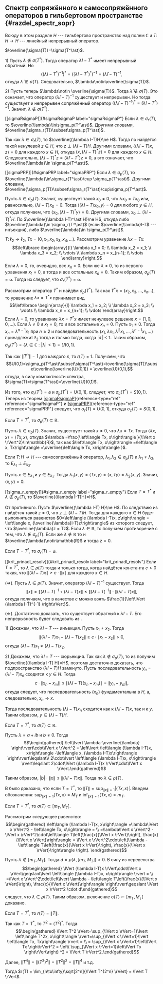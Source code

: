 

Спектр сопряжённого и самосопряжённого операторов в гильбертовом пространстве {#razdel_spectr_sopr}
-----------------------------------------------------------------------------

Всюду в этом разделе $H$ --- гильбертово пространство над полем
$\mathbb{C}$ и $T\colon H\to H$ --- линейный непрерывный оператор.

$\overline{\sigma(T)}=\sigma(T^\ast)$.

1\) Пусть $\lambda\notin \sigma(T^\ast)$. Тогда оператор
$\lambda I-T^\ast$ имеет непрерывный обратный. Но
$$\left((\lambda I-T^\ast)^{-1}\right)^\ast =
\left((\lambda I-T^\ast)^\ast\right)^{-1} = 
(\bar{\lambda}I-T)^{-1},$$ откуда $\bar{\lambda}\notin\sigma(T)$.
Следовательно, $\lambda\notin\overline{\sigma(T)}$.

2\) Пусть теперь $\lambda\notin \overline{\sigma(T)}$. Тогда
$\bar{\lambda}\notin\sigma(T)$. Это означает, что оператор
$(\bar{\lambda}I-T)^{-1}$ существует и непрерывен. Но тогда существует и
непрерывен сопряжённый оператор
$\left( (\bar{\lambda}I-T)^{-1} \right)^\ast = (\lambda I-T^\ast)^{-1}$.
Значит, $\lambda\notin\sigma(T^\ast)$.

[\[sigmaRsigmaP\]]{#sigmaRsigmaP label="sigmaRsigmaP"} Если
$\lambda\in \sigma_r(T)$, то $\overline{\lambda}\in\sigma_p(T^\ast)$.
Другими словами, $\overline{\sigma_r(T)}\subset\sigma_p(T^\ast)$.

Так как $\lambda\in \sigma_r(T)$, то $\overline{(\lambda I-T)H}\ne H$.
Тогда по найдётся такой ненулевой $z\in H$, что $z\perp (\lambda I-T)H$.
Другими словами, $\left\langle (\lambda I-T)x, z\right\rangle =0$ для
каждого $x\in H$, откуда
$\left\langle x, (\lambda I-T)^\ast z\right\rangle =0$ для каждого
$x\in H$. Следовательно,
$(\lambda I-T)^\ast z=(\bar{\lambda}I-T^\ast)z=0$, а это означает, что
$\overline{\lambda}\in \sigma_p(T^\ast)$.

[\[sigmaPRP\]]{#sigmaPRP label="sigmaPRP"} Если
$\lambda\in \sigma_p(T)$, то
$\overline{\lambda}\in\sigma_r(T^\ast)\cup \sigma_p(T^\ast)$. Другими
словами,
$\overline{\sigma_p(T)}\subset\sigma_r(T^\ast)\cup\sigma_p(T^\ast)$.

Пусть $\lambda\in \sigma_p(T)$. Значит, существует такой $x_0\ne 0$, что
$\lambda x_0 = Tx_0$ или, равносильно, $(\lambda I-T)x_0 = 0$. Тогда
$\left\langle (\lambda I-T)x_0, y\right\rangle  = 0$ для любого
$y\in H$, откуда получаем, что
$\left\langle x_0, (\lambda I-T)^\ast y\right\rangle =0$. Другими
словами, $x_0\perp (\lambda I-T)^\ast H$. По
$\overline{(\lambda I-T)^\ast H}\ne H$, откуда либо
$\overline{\lambda}\in \sigma_r(T^\ast)$ (если $\overline{\lambda}I-T$
--- инъекция), либо $\overline{\lambda}\in \sigma_p(T^\ast)$.

$T\colon \ell_2\to \ell_2$, $Tx= (0,x_1,x_2,x_3,x_4,\ldots)$. Рассмотрим
уравнение $\lambda x = Tx$: $$\left\lbrace 
\begin{array}{l}
\lambda x_1 = 0; \\ 
\lambda x_2 = x_1; \\ 
\lambda x_3 = x_2; \\ 
\vdots \\ 
\lambda x_n = x_{n-1}; \\ 
\vdots
\end{array}\right.$$ Если $\lambda=0$, то, очевидно, все $x_n = 0$. Если
же $\lambda\ne 0$, то из первого уравнения $x_1 = 0$, а тогда и все
остальные $x_n=0$. Таким образом, $\sigma_p(T)=\varnothing$. Тогда из
следует, что $\sigma_r(T^\ast)=\varnothing$.

Рассмотрим оператор $T^\ast$ и найдём $\sigma_p(T^\ast)$. Так как
$T^\ast x= (x_2,x_3,\ldots,x_n\ldots)$, то уравнение
$\lambda x = T^\ast x$ принимает вид $$\left\lbrace 
\begin{array}{l}
\lambda x_1 = x_2; \\ 
\lambda x_2 = x_3; \\ 
\vdots \\ 
\lambda x_n = x_{n+1}; \\ 
\vdots
\end{array}\right.$$ Если $\lambda = 0$, то уравнение
$\lambda x = T^\ast x$ имеет ненулевое решение $x=(1,0,0,\ldots)$. Если
$\lambda\ne 0$ и $x_1=0$, то и все остальные $x_n = 0$. Пусть
$x_1\ne 0$. Тогда $x_n = \lambda^{n-1}x_1$ при $n\geqslant 2$ и
последовательность
$(x_1,\lambda x_1, \lambda^2 x_1,\ldots ,\lambda^{n-1}x_1,\ldots)$
принадлежит $\ell_2$ тогда и только тогда, когда
$\lvert \lambda \rvert<1$. Таким образом,
$\sigma_p(T^\ast)=\left\lbrace \lambda\in\mathbb{C} : \lvert \lambda \rvert<1 \right\rbrace = U(0,1)$.

Так как $\lVert T^n \rVert=1$ для каждого $n$, то $r(T)=1$. Получаем,
что
$$U(0,1)=\sigma_p(T^\ast)\subset\sigma(T^\ast)=\overline{\sigma(T)}\subset\overline{\overline{U}(0,1)} = \overline{U}(0,1),$$
откуда, в силу компактности спектра,
$\sigma(T)=\sigma(T^\ast)=\overline{U}(0,1)$.

Из того, что $\sigma_r(T^\ast) = \varnothing$ и
$\sigma_p(T^\ast) = U(0,1)$, следует, что $\sigma_c(T^\ast) = S(0,1)$.
Теперь из теорем [\[sigmaRsigmaP\]](#sigmaRsigmaP){reference-type="ref"
reference="sigmaRsigmaP"} и
[\[sigmaPRP\]](#sigmaPRP){reference-type="ref" reference="sigmaPRP"}
следует, что $\sigma_r(T) = U(0,1)$, откуда $\sigma_c(T) = S(0,1)$.

Если $T=T^\ast$, то $\sigma_p(T)\subset\mathbb{R}$.

Пусть $\lambda\in \sigma_p(T)$. Значит, существует такой $x\ne 0$, что
$\lambda x = Tx$. Тогда
$\left\langle \lambda x, x\right\rangle  = \left\langle Tx, x\right\rangle$,
откуда
$\lambda =\frac{\left\langle Tx, x\right\rangle }{\lVert x \rVert^2}\in\mathbb{R}$,
так как
$\left\langle Tx, x\right\rangle =\left\langle x, Tx\right\rangle =\overline{\left\langle Tx, x\right\rangle }$.

Если $T\colon H\to H$ --- самосопряжённый оператор,
$\lambda_1,\lambda_2\in\sigma_p(T)$ и $\lambda_1\ne\lambda_2$, то
$E_{\lambda_1}\perp E_{\lambda_2}$.

Пусть $x\in E_{\lambda_1}$ и $y\in E_{\lambda_2}$. Тогда
$\lambda_1\left\langle x, y\right\rangle =\left\langle Tx, y\right\rangle =\left\langle x, Ty\right\rangle  = \lambda_2\left\langle x, y\right\rangle$.
Значит, $\left\langle x, y\right\rangle =0$.

[\[sigma\_r\_empty\]]{#sigma_r_empty label="sigma_r_empty"} Если
$T=T^\ast$ и $\lambda\notin \sigma_p(T)$, то
$\overline{(\lambda I-T)H}=H$.

От противного. Пусть $\overline{(\lambda I-T) H}\ne H$. По следствию из
найдётся такой $z\ne 0$, что $z\perp (\lambda I-T) H$. Тогда для каждого
$x\in H$ будет выполняться равенство
$0=\left\langle (\lambda I-T)x, z\right\rangle  = \left\langle x, (\overline{\lambda}I-T)z\right\rangle$
из которого следует, что $\overline{\lambda}z = Tz$. Если
$\lambda\in\mathbb{R}$, то получаем противоречие с тем, что
$\lambda\notin\sigma_p(T)$. Если же $\lambda\notin\mathbb{R}$ то и
$\overline{\lambda}\notin\mathbb{R}$ и тогда $z=0$.

Если $T=T^\ast$, то $\sigma_r(T)=\varnothing$.

[\[krit\_prinadl\_resolv\]]{#krit_prinadl_resolv
label="krit_prinadl_resolv"} Если $T=T^\ast$, то $\lambda\in\rho(T)$
тогда и только тогда, когда найдётся константа $c>0$ такая, что
$\lVert (\lambda I-T)x \rVert\geqslant c\cdot\lVert x \rVert$ для
каждого $x\in H$.

($\Rightarrow$). Пусть $\lambda\in\rho(T)$. Значит, оператор
$(\lambda I-T)^{-1}$ существует. Тогда
$$\lVert x \rVert=\left\lVert (\lambda I-T)^{-1}\circ (\lambda I-T)x \right\rVert\leqslant
\left\lVert (\lambda I-T)^{-1} \right\rVert\cdot \left\lVert (\lambda I-T)x \right\rVert,$$
откуда получаем, что в качестве $c$ можно взять
$\frac{1}{\left\lVert (\lambda I-T)^{-1} \right\rVert}$.

($\Leftarrow$). Достаточно доказать, что существует обратный к
$\lambda I-T$. Его непрерывность будет следовать из .

1\) Докажем, что $\lambda I-T$ --- инъекция. Пусть $x_1\ne x_2$. Тогда
$$\left\lVert (\lambda I-T)x_1-(\lambda I-T)x_2 \right\rVert\geqslant
c\cdot\lVert x_1-x_2 \rVert>0,$$ откуда
$(\lambda I-T)x_1\ne (\lambda I-T)x_2$.

2\) Докажем, что $\lambda I-T$ --- сюрьекция. Так как
$\lambda\notin\sigma_p(T)$, то из получим
$\overline{(\lambda I-T) H}=H$, поэтому достаточно доказать, что
подпространство $(\lambda I-T) H$ замкнуто. Пусть последовательность
$y_n = (\lambda I-T)x_n$ сходится к $y\in H$. Тогда
$$c\cdot\lVert x_n-x_m \rVert\leqslant\left\lVert (\lambda I-T)(x_n-x_m) \right\rVert=
\lVert y_n-y_m \rVert,$$ откуда следует, что последовательность
$\{x_n\}$ фундаментальна в $H$, а, следовательно, $x_n\to x$.

Тогда последовательность $(\lambda I-T)x_n$ сходится как к
$(\lambda I-T)x$, так и к $y$. Таким образом, $y\in (\lambda I-T)H$.

Если $T=T^\ast$, то $\sigma(T)\subset\mathbb{R}$.

Пусть $\lambda = a+ib$ и $b\ne 0$. Тогда $$\begin{gathered}
\left\lvert \lambda-\overline{\lambda} \right\rvert\cdot\lVert x \rVert^2 = 
\left\lvert \left\langle (\lambda I-T)x, x\right\rangle -\left\langle x, (\lambda I-T)x\right\rangle  \right\rvert\leqslant\\ 2\cdot\lvert \left\langle (\lambda I-T)x, x\right\rangle  \rvert\leqslant
2\cdot\lVert (\lambda I-T)x \rVert\cdot\lVert x \rVert.\end{gathered}$$

Таким образом,
$\lvert b \rvert\cdot\lVert x \rVert\leqslant\lVert (\lambda I-T)x \rVert$.
Тогда по $\lambda\in\rho(T)$.

В было доказано, что если $T=T^\ast$, то
$\lVert T \rVert = \sup_{\lVert x \rVert=1}\left\lvert \left\langle Tx, x\right\rangle  \right\rvert$.
Введем обозначения:
$\sup_{\lVert x \rVert=1}\left\langle Tx, x\right\rangle  = M_T$ и
$\inf_{\lVert x \rVert=1}\left\langle Tx, x\right\rangle  = m_T$.

Если $T=T^\ast$, то $\sigma(T)\subset [m_T,M_T]$.

Рассмотрим следующее равенство: $$\begin{gathered}
\left\langle (\lambda I-T)x, x\right\rangle =\lambda\lVert x \rVert^2 - \left\langle Tx, x\right\rangle  = \\
=\lambda\lVert x \rVert^2 - \lVert x \rVert^2\cdot\left\langle T\left(\frac{x}{\lVert x \rVert}\right), \frac{x}{\lVert x \rVert}\right\rangle =
\lVert x \rVert^2\cdot\left(\lambda - \left\langle T\left(\frac{x}{\lVert x \rVert}\right), \frac{x}{\lVert x \rVert}\right\rangle  \right). \end{gathered}$$

Пусть $\lambda\notin [m_T,M_T]$. Тогда
$d = \rho\left(\lambda,[m_T,M_T]\right)>0$. В силу из неревенства
$$\begin{gathered}
\lVert (\lambda I-T)x \rVert\cdot\lVert x \rVert\geqslant\lvert \left\langle (\lambda I-T)x, x\right\rangle  \rvert = \\
=\lVert x \rVert^2\cdot\left\lvert \lambda - \left\langle T\left(\frac{x}{\lVert x \rVert}\right), \frac{x}{\lVert x \rVert}\right\rangle  \right\rvert\geqslant \lVert x \rVert^2 \cdot d\end{gathered}$$
следует, что $\lambda\in\rho(T)$. Таким образом, включение
$\sigma(T)\subset [m_T,M_T]$ доказано.

Если $T=T^\ast$, то $r(T)=\lVert T \rVert$.

Так как $T=T^\ast$, то $T^2 = (T^2)^\ast$. Тогда $$\begin{gathered}
\lVert T^2 \rVert=\sup_{\lVert x \rVert=1}\lvert \left\langle T^2x, x\right\rangle  \rvert=\sup_{\lVert x \rVert=1}\lvert \left\langle Tx, Tx\right\rangle  \rvert = \\ = \sup_{\lVert x \rVert=1}\left\lVert Tx \right\rVert^2 = \left( \sup_{\lVert x \rVert=1}\left\lVert Tx \right\rVert\right) ^2 = \lVert T \rVert^2.\end{gathered}$$

Далее,
$\lVert T^4 \rVert = \left\lVert \left( T^2\right)^2 \right\rVert= \left\lVert T^2 \right\rVert^2 =\lVert T \rVert^4$
и т.д.

Тогда
$r(T) = \lim_{n\to\infty}\sqrt[2^n]{\lVert T^{2^n} \rVert} = \lVert T \rVert$.